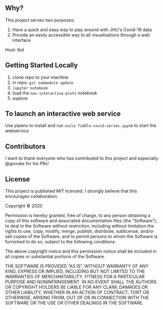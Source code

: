 Why?
-----

This project serves two purposes:
1. Have a quick and easy way to play around with JHU's Covid-19 data
2. Provide an easily accessible way to all visualisations through a web interface 

Host: tbd

Getting Started Locally
------------------------

1. clone repo to your machine
2. in repo: `git submodule update`
3. `jupyter notebook`
4. load the `non-interactive-plots` notebook
5. explore

To launch an interactive web service
-------------------------------------

Use pipenv to install and run `voila fiddle-covid-series.ipynb` to start the webservice

Contributors
-------------

I want to thank everyone who has contributed to this project and especially @gonuke for his PRs!

License
--------

This project is published MIT licensed. I strongly believe that this encourages collaboration.  

Copyright © 2020

Permission is hereby granted, free of charge, to any person obtaining a copy of this software and
associated documentation files (the “Software”), to deal in the Software without restriction,
including without limitation the rights to use, copy, modify, merge, publish, distribute,
sublicense, and/or sell copies of the Software, and to permit persons to whom the Software
is furnished to do so, subject to the following conditions:  

The above copyright notice and this permission notice shall be included in all copies
or substantial portions of the Software.  

THE SOFTWARE IS PROVIDED “AS IS”, WITHOUT WARRANTY OF ANY KIND, EXPRESS OR IMPLIED, INCLUDING
BUT NOT LIMITED TO THE WARRANTIES OF MERCHANTABILITY, FITNESS FOR A PARTICULAR PURPOSE AND
NONINFRINGEMENT. IN NO EVENT SHALL THE AUTHORS OR COPYRIGHT HOLDERS BE LIABLE FOR ANY CLAIM,
DAMAGES OR OTHER LIABILITY, WHETHER IN AN ACTION OF CONTRACT, TORT OR OTHERWISE, ARISING FROM,
OUT OF OR IN CONNECTION WITH THE SOFTWARE OR THE USE OR OTHER DEALINGS IN THE SOFTWARE.
